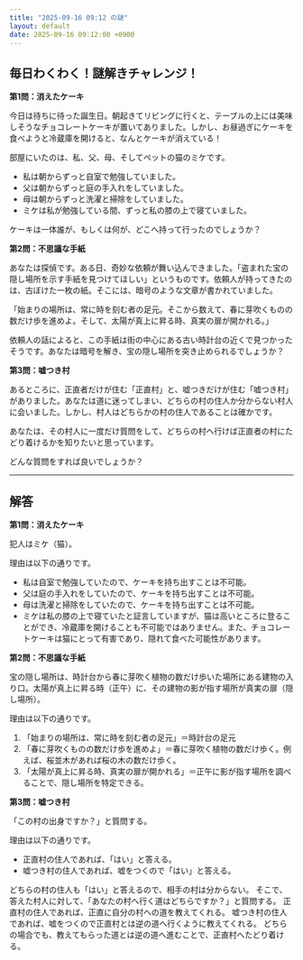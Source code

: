 ```yaml
---
title: "2025-09-16 09:12 の謎"
layout: default
date: 2025-09-16 09:12:00 +0900
---
```

## 毎日わくわく！謎解きチャレンジ！

**第1問：消えたケーキ**

今日は待ちに待った誕生日。朝起きてリビングに行くと、テーブルの上には美味しそうなチョコレートケーキが置いてありました。しかし、お昼過ぎにケーキを食べようと冷蔵庫を開けると、なんとケーキが消えている！

部屋にいたのは、私、父、母、そしてペットの猫のミケです。

*   私は朝からずっと自室で勉強していました。
*   父は朝からずっと庭の手入れをしていました。
*   母は朝からずっと洗濯と掃除をしていました。
*   ミケは私が勉強している間、ずっと私の膝の上で寝ていました。

ケーキは一体誰が、もしくは何が、どこへ持って行ったのでしょうか？

**第2問：不思議な手紙**

あなたは探偵です。ある日、奇妙な依頼が舞い込んできました。「盗まれた宝の隠し場所を示す手紙を見つけてほしい」というものです。依頼人が持ってきたのは、古ぼけた一枚の紙。そこには、暗号のような文章が書かれていました。

「始まりの場所は、常に時を刻む者の足元。そこから数えて、春に芽吹くものの数だけ歩を進めよ。そして、太陽が真上に昇る時、真実の扉が開かれる。」

依頼人の話によると、この手紙は街の中心にある古い時計台の近くで見つかったそうです。あなたは暗号を解き、宝の隠し場所を突き止められるでしょうか？

**第3問：嘘つき村**

あるところに、正直者だけが住む「正直村」と、嘘つきだけが住む「嘘つき村」がありました。あなたは道に迷ってしまい、どちらの村の住人か分からない村人に会いました。しかし、村人はどちらかの村の住人であることは確かです。

あなたは、その村人に一度だけ質問をして、どちらの村へ行けば正直者の村にたどり着けるかを知りたいと思っています。

どんな質問をすれば良いでしょうか？

---

## 解答

**第1問：消えたケーキ**

犯人はミケ（猫）。

理由は以下の通りです。

*   私は自室で勉強していたので、ケーキを持ち出すことは不可能。
*   父は庭の手入れをしていたので、ケーキを持ち出すことは不可能。
*   母は洗濯と掃除をしていたので、ケーキを持ち出すことは不可能。
*   ミケは私の膝の上で寝ていたと証言していますが、猫は高いところに登ることができ、冷蔵庫を開けることも不可能ではありません。また、チョコレートケーキは猫にとって有害であり、隠れて食べた可能性があります。

**第2問：不思議な手紙**

宝の隠し場所は、時計台から春に芽吹く植物の数だけ歩いた場所にある建物の入り口。太陽が真上に昇る時（正午）に、その建物の影が指す場所が真実の扉（隠し場所）。

理由は以下の通りです。

1.  「始まりの場所は、常に時を刻む者の足元」＝時計台の足元
2.  「春に芽吹くものの数だけ歩を進めよ」＝春に芽吹く植物の数だけ歩く。例えば、桜並木があれば桜の木の数だけ歩く。
3.  「太陽が真上に昇る時、真実の扉が開かれる」＝正午に影が指す場所を調べることで、隠し場所を特定できる。

**第3問：嘘つき村**

「この村の出身ですか？」と質問する。

理由は以下の通りです。

*   正直村の住人であれば、「はい」と答える。
*   嘘つき村の住人であれば、嘘をつくので「はい」と答える。

どちらの村の住人も「はい」と答えるので、相手の村は分からない。
そこで、答えた村人に対して、「あなたの村へ行く道はどちらですか？」と質問する。
正直村の住人であれば、正直に自分の村への道を教えてくれる。
嘘つき村の住人であれば、嘘をつくので正直村とは逆の道へ行くように教えてくれる。
どちらの場合でも、教えてもらった道とは逆の道へ進むことで、正直村へたどり着ける。
